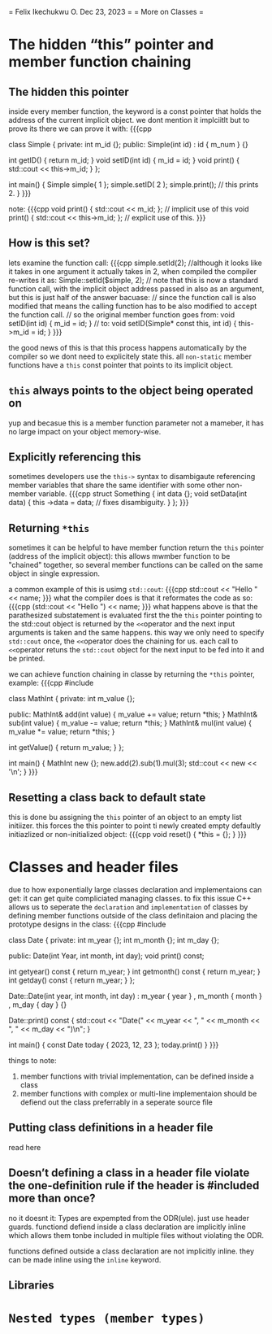 =       Felix Ikechukwu O. Dec 23, 2023       =
=               More on Classes               =


The hidden “this” pointer and member function chaining
======================================================

The hidden this pointer
-----------------------
inside every member function, the keyword is a const pointer that holds the address of the current implicit object.
we dont mention it implciitlt but to prove its there we can prove it with:
{{{cpp

class Simple
{
private:
  int m_id {};
public:
  Simple(int id)
  : id { m_num }
  {}

  int getID() { return m_id; }
  void setID(int id) { m_id = id; }
  void print() { std::cout << this->m_id; }
};

int main()
{
  Simple simple{ 1 };
  simple.setID( 2 );
  simple.print();                                             // this prints 2.
}
}}}

note:
{{{cpp
  void print() { std::cout << m_id; };                          // implicit use of this
  void print() { std::cout << this->m_id; };                    // explicit use of this.
}}}

How is this set?
----------------
lets examine the function call:
{{{cpp
simple.setId(2);
//although it looks like it takes in one argument it actually takes in 2, when compiled the compiler re-writes it as:
Simple::setId($simple, 2);
// note that this is now a standard function call, with the implicit object address passed in also as an argument, but this is just half of the answer bacuase:
// since the function call is also modified that means the calling function has to be also modified to accept the function call.
// so the original member function goes from:
void setID(int id) { m_id = id; }
// to:
void setID(Simple* const this, int id) { this->m_id = id; }
}}}

the good news of this is that this process happens automatically by the compiler so we dont need to explicitely state this.
all `non-static` member functions have a `this` const pointer that points to its implicit object.

`this` always points to the object being operated on
--------------------------------------------------
yup and becasue this is a member function parameter not a mameber, it has no large impact on your object memory-wise.

Explicitly referencing this
---------------------------
sometimes developers use the `this->` syntax to disambigaute referencing member variables that share the same identifier with some other non-member variable.
{{{cpp
struct Something
{
  int data {};
  void setData(int data)
  {
    this ->data = data;             // fixes disambiguity.
  }
};
}}}

Returning `*this`
---------------
sometimes it can be helpful to have member function return the `this` pointer (address of the implicit object): this allows mwmber function to be "chained" together,
so several member functions can be called on the same object in single expression.

a common example of this is usimg `std::cout`:
{{{cpp
std::cout << "Hello " << name;
}}}
what the compiler does is that it reformates the code as so:
{{{cpp
(std::cout << "Hello ") << name;
}}}
what happens above is that the parathesized substatement is evaluated first the the `this` pointer pointing to the std::cout object is returned by the `<<`operator
and the next input arguments is taken and the same happens. this way we only need to specify `std::cout` once, the `<<`operator does the chaining for us.
each call to `<<`operator retuns the `std::cout` object for the next input to be fed into it and be printed.

we can achieve function chaining in classe by returning the `*this` pointer, example:
{{{cpp
#include <iostream>

class MathInt
{
private:
  int m_value {};

public:
  MathInt& add(int value) { m_value += value; return *this; }
  MathInt& sub(int value) { m_value -= value; return *this; }
  MathInt& mul(int value) { m_value *= value; return *this; }

  int getValue() { return m_value; }
};

int main()
{
  MathInt new {};
  new.add(2).sub(1).mul(3);
  std::cout << new << '\n';
}
}}}

Resetting a class back to default state
---------------------------------------
this is done bu assigning the `this` pointer of an object to an empty list initiizer. this forces the this pointer to point ti newly created empty defaultly initiazlized or non-initialized object:
{{{cpp
void reset()
{
  *this = {};
}
}}}


Classes and header files
========================
due to how exponentially large classes declaration and implementaions can get: it can get quite compliciated managing classes. to fix this issue
C++ allows us to seperate the `declaration` and `implementation` of classes by defining member functions outside of the class definitaion and placing the prototype designs in the class:
{{{cpp
#include <iostream>

class Date
{
private:
  int m_year {};
  int m_month {};
  int m_day {};

public:
  Date(int Year, int month, int day);
  void print() const;

  int getyear() const { return m_year; }
  int getmonth() const { return m_year; }
  int getday() const { return m_year; }
};

Date::Date(int year, int month, int day)
  : m_year { year }
  , m_month { month }
  , m_day { day }
{}

Date::print() const
{
  std::cout << "Date(" << m_year << ", " << m_month << ", " << m_day << ")\n";
}

int main()
{
  const Date today { 2023, 12, 23 };
  today.print()
}
}}}

things to note:
1) member functions with trivial implementation, can be defined inside a class
2) member functions with complex or multi-line implementaion should be defiend out the class preferrably in a seperate source file

Putting class definitions in a header file
------------------------------------------
read here

Doesn’t defining a class in a header file violate the one-definition rule if the header is #included more than once?
--------------------------------------------------------------------------------------------------------------------
no it doesnt it: Types are expempted from the ODR(ule). just use header guards.
functiond defiend inside a class declaration are implicitly inline which allows them tonbe included in multiple files without violating the ODR.

functions defined outside a class declaration are not implicitly inline. they can be made inline using the `inline` keyword.

Libraries
---------


`Nested types (member types)`
===========================



